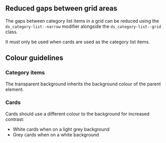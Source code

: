 ## Reduced gaps between grid areas

The gaps between category list items in a grid can be reduced using the `ds_category-list--narrow` modifier alongside the `ds_category-list--grid` class.

It must only be used when cards are used as the category list items.

## Colour guidelines

### Category items

The transparent background inherits the background colour of the parent element.

### Cards

Cards should use a different colour to the background for increased contrast:

- White cards when on a light grey background
- Grey cards when on a white background